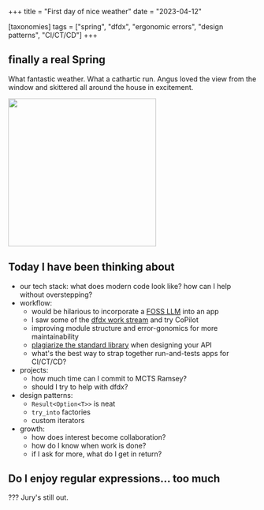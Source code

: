 +++
title = "First day of nice weather"
date = "2023-04-12"

[taxonomies]
tags = ["spring", "dfdx", "ergonomic errors", "design patterns", "CI/CT/CD"]
+++

## finally a real Spring

What fantastic weather. What a cathartic run. Angus loved the view from the window and skittered all around the house in excitement.

<img height = "300px" src="/angus/spring_boy_zero_thoughts_in_his_head.jpg" />

## Today I have been thinking about

- our tech stack: what does modern code look like? how can I help without overstepping?
- workflow:
  - would be hilarious to incorporate a [FOSS LLM](https://www.youtube.com/watch?v=StMP7g-0wK4) into an app
  - I saw some of the [dfdx work stream](https://www.twitch.tv/corelo1) and try CoPilot
  - improving module structure and error-gonomics for more maintainability
  - [plagiarize the standard library](https://towardsdatascience.com/nine-rules-for-creating-fast-safe-and-compatible-data-structures-in-rust-part-1-c0973092e0a3) when designing your API
  - what's the best way to strap together run-and-tests apps for CI/CT/CD?
- projects:
  - how much time can I commit to MCTS Ramsey?
  - should I try to help with dfdx?
- design patterns:
  - `Result<Option<T>>` is neat
  - `try_into` factories
  - custom iterators
- growth:
  - how does interest become collaboration?
  - how do I know when work is done?
  - if I ask for more, what do I get in return?

## Do I enjoy regular expressions... too much

??? Jury's still out.
